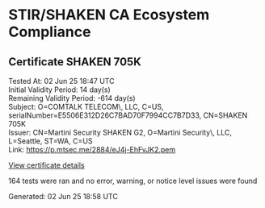 # STIR/SHAKEN CA Ecosystem Compliance

## Certificate SHAKEN 705K

Tested At: 02 Jun 25 18:47 UTC\
Initial Validity Period: 14 day(s)\
Remaining Validity Period: -614 day(s)\
Subject: O=COMTALK TELECOM\\, LLC, C=US, serialNumber=E5506E312D26C7BAD70F7994CC7B7D33, CN=SHAKEN 705K\
Issuer: CN=Martini Security SHAKEN G2, O=Martini Security\\, LLC, L=Seattle, ST=WA, C=US\
Link: https://p.mtsec.me/2884/eJ4j-EhFvJK2.pem

[View certificate details](https://x509.io/?cert=MIICvDCCAmKgAwIBAgIUeJ4j%2BEhFvJK2YL5WCQSRsCdVR%2B0wCgYIKoZIzj0EAwIwcTELMAkGA1UEBhMCVVMxCzAJBgNVBAgTAldBMRAwDgYDVQQHEwdTZWF0dGxlMR4wHAYDVQQKExVNYXJ0aW5pIFNlY3VyaXR5LCBMTEMxIzAhBgNVBAMTGk1hcnRpbmkgU2VjdXJpdHkgU0hBS0VOIEcyMB4XDTIzMDkxMjIxMTYxMFoXDTIzMDkyNjIxMTYxMFowbTEUMBIGA1UEAxMLU0hBS0VOIDcwNUsxKTAnBgNVBAUTIEU1NTA2RTMxMkQyNkM3QkFENzBGNzk5NENDN0I3RDMzMQswCQYDVQQGEwJVUzEdMBsGA1UEChMUQ09NVEFMSyBURUxFQ09NLCBMTEMwWTATBgcqhkjOPQIBBggqhkjOPQMBBwNCAARu4GrjF8GSP7pFuiotqlsN3%2FvbeZ6Gz0%2FR4itNtg6jeo0%2F3qEPKKDBXhzpaY94FytKVSkhHpVQK31eyEk6NIAeo4HbMIHYMA4GA1UdDwEB%2FwQEAwIHgDAMBgNVHRMBAf8EAjAAMB0GA1UdDgQWBBS7Pq7yDeY6R%2Bc9wqhEriW6yAeL6TAfBgNVHSMEGDAWgBQohFBe5EN4LNBzs4sb%2FaTMFmKYGDAWBggrBgEFBQcBGgQKMAigBhYENzA1SzBHBgNVHR8EQDA%2BMDygOqA4hjZodHRwczovL2F1dGhlbnRpY2F0ZS1hcGkuaWNvbmVjdGl2LmNvbS9kb3dubG9hZC92MS9jcmwwFwYDVR0gBBAwDjAMBgpghkgBhv8JAQEDMAoGCCqGSM49BAMCA0gAMEUCIH2DIM6GsPEFYHK%2B4H8ExXc%2FgUXf3cgrwZk%2BTAPshpXzAiEA8WNiQ%2Fy0EFDPl91TK%2B6DPaSZpo5H0Y117vrwx93OwUM%3D)

164 tests were ran and no error, warning, or notice level issues were found


Generated: 02 Jun 25 18:58 UTC